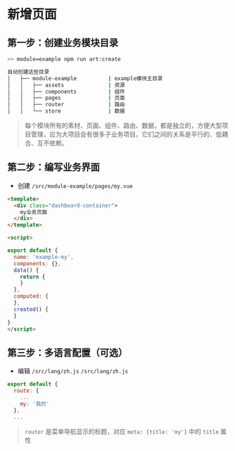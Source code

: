 # 新增页面

## 第一步：创建业务模块目录

```bash
>> module=example npm run art:create

自动创建这些目录
│   ├── module-example          | example模块主目录
│   │   ├── assets              | 资源
│   │   ├── components          | 组件
│   │   ├── pages               | 页面
│   │   ├── router              | 路由
│   │   └── store               | 数据
```

> 每个模块所有的素材、页面、组件、路由、数据，都是独立的，方便大型项目管理，应为大项目会有很多子业务项目，它们之间的关系是平行的、低耦合、互不依赖。

## 第二步：编写业务界面

* 创建 `/src/module-example/pages/my.vue`

```html
<template>
  <div class="dashboard-container">
    my业务页面
  </div>
</template>

<script>

export default {
  name: 'example-my',
  components: {},
  data() {
    return {
    }
  },
  computed: {
  },
  created() {
  }
}
</script>
```

## 第三步：多语言配置（可选）

* 编辑 `/src/lang/zh.js` `/src/lang/zh.js`

```js
export default {
  route: {
    ...
    my: '我的'
  },
  ...
```

> `router` 是菜单导航显示的标题，对应 `meta: {title: 'my'}` 中的 `title` 属性
